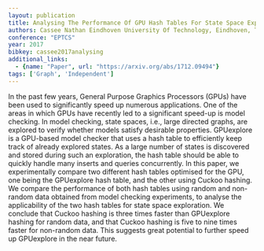```yaml
---
layout: publication
title: Analysing The Performance Of GPU Hash Tables For State Space Exploration
authors: Cassee Nathan Eindhoven University Of Technology, Eindhoven, The Netherlands, Wijs Anton Eindhoven University Of Technology, Eindhoven, The Netherlands
conference: "EPTCS"
year: 2017
bibkey: cassee2017analysing
additional_links:
  - {name: "Paper", url: "https://arxiv.org/abs/1712.09494"}
tags: ['Graph', 'Independent']
---
```

In the past few years, General Purpose Graphics Processors (GPUs) have been
used to significantly speed up numerous applications. One of the areas in which
GPUs have recently led to a significant speed-up is model checking. In model
checking, state spaces, i.e., large directed graphs, are explored to verify
whether models satisfy desirable properties. GPUexplore is a GPU-based model
checker that uses a hash table to efficiently keep track of already explored
states. As a large number of states is discovered and stored during such an
exploration, the hash table should be able to quickly handle many inserts and
queries concurrently. In this paper, we experimentally compare two different
hash tables optimised for the GPU, one being the GPUexplore hash table, and the
other using Cuckoo hashing. We compare the performance of both hash tables
using random and non-random data obtained from model checking experiments, to
analyse the applicability of the two hash tables for state space exploration.
We conclude that Cuckoo hashing is three times faster than GPUexplore hashing
for random data, and that Cuckoo hashing is five to nine times faster for
non-random data. This suggests great potential to further speed up GPUexplore
in the near future.
